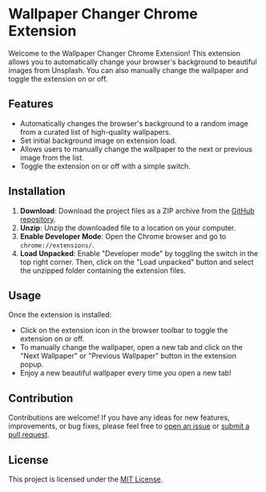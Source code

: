 # Wallpaper Changer Chrome Extension

Welcome to the Wallpaper Changer Chrome Extension! This extension allows you to automatically change your browser's background to beautiful images from Unsplash. You can also manually change the wallpaper and toggle the extension on or off.

## Features

- Automatically changes the browser's background to a random image from a curated list of high-quality wallpapers.
- Set initial background image on extension load.
- Allows users to manually change the wallpaper to the next or previous image from the list.
- Toggle the extension on or off with a simple switch.

## Installation

1. **Download**: Download the project files as a ZIP archive from the [GitHub repository](https://github.com/samyack15/Wallaper-Changer-Extension.git).
2. **Unzip**: Unzip the downloaded file to a location on your computer.
3. **Enable Developer Mode**: Open the Chrome browser and go to `chrome://extensions/`.
4. **Load Unpacked**: Enable "Developer mode" by toggling the switch in the top right corner. Then, click on the "Load unpacked" button and select the unzipped folder containing the extension files.

## Usage

Once the extension is installed:

- Click on the extension icon in the browser toolbar to toggle the extension on or off.
- To manually change the wallpaper, open a new tab and click on the "Next Wallpaper" or "Previous Wallpaper" button in the extension popup.
- Enjoy a new beautiful wallpaper every time you open a new tab!

## Contribution

Contributions are welcome! If you have any ideas for new features, improvements, or bug fixes, please feel free to [open an issue](#) or [submit a pull request](#).

## License

This project is licensed under the [MIT License](LICENSE).
